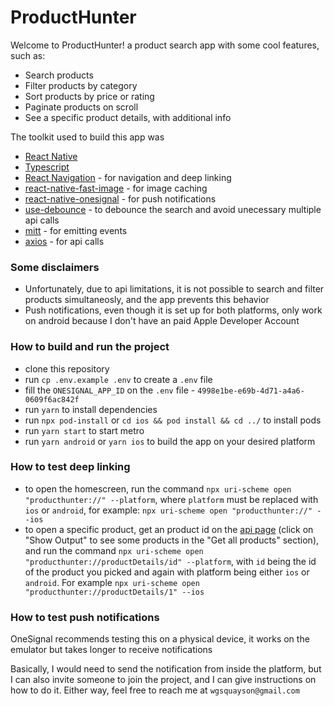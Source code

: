 # ProductHunter

Welcome to ProductHunter! a product search app with some cool features, such as:

- Search products
- Filter products by category
- Sort products by price or rating
- Paginate products on scroll
- See a specific product details, with additional info

The toolkit used to build this app was

- [React Native](https://reactnative.dev/)
- [Typescript](https://www.typescriptlang.org/)
- [React Navigation](https://reactnavigation.org/) - for navigation and deep linking
- [react-native-fast-image](https://github.com/DylanVann/react-native-fast-image) - for image caching
- [react-native-onesignal](https://www.npmjs.com/package/react-native-onesignal) - for push notifications
- [use-debounce](https://www.npmjs.com/package/use-debounce) - to debounce the search and avoid unecessary multiple api calls
- [mitt](https://www.npmjs.com/package/mitt) - for emitting events
- [axios](https://www.npmjs.com/package/axios) - for api calls

### Some disclaimers

- Unfortunately, due to api limitations, it is not possible to search and filter products simultaneosly, and the app prevents this behavior
- Push notifications, even though it is set up for both platforms, only work on android because I don't have an paid Apple Developer Account

### How to build and run the project

- clone this repository
- run `cp .env.example .env` to create a `.env` file
- fill the `ONESIGNAL_APP_ID` on the `.env` file - `4998e1be-e69b-4d71-a4a6-0609f6ac842f`
- run `yarn` to install dependencies
- run `npx pod-install` or `cd ios && pod install && cd ../` to install pods
- run `yarn start` to start metro
- run `yarn android` or `yarn ios` to build the app on your desired platform

### How to test deep linking

- to open the homescreen, run the command `npx uri-scheme open "producthunter://" --platform`, where `platform` must be replaced with `ios` or `android`, for example: `npx uri-scheme open "producthunter://" --ios`
- to open a specific product, get an product id on the [api page](https://dummyjson.com/docs/products#products-all) (click on "Show Output" to see some products in the "Get all products" section), and run the command `npx uri-scheme open "producthunter://productDetails/id" --platform`, with `id` being the id of the product you picked and again with platform being either `ios` or `android`. For example `npx uri-scheme open "producthunter://productDetails/1" --ios`

### How to test push notifications

OneSignal recommends testing this on a physical device, it works on the emulator but takes longer to receive notifications

Basically, I would need to send the notification from inside the platform, but I can also invite someone to join the project, and I can give instructions on how to do it. Either way, feel free to reach me at `wgsquayson@gmail.com`
